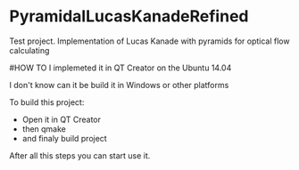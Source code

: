 # PyramidalLucasKanadeRefined
Test project. Implementation of Lucas Kanade with pyramids for optical flow calculating

#HOW TO
I implemeted it in QT Creator on the Ubuntu 14.04

I don't know can it be build it in Windows or other platforms

To build this project:

- Open it in QT Creator
- then qmake
- and finaly build project

After all this steps you can start use it.
  
  


